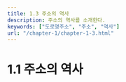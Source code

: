 ```yaml
---
title: 1.3 주소의 역사
description: 주소의 역사를 소개한다.
keywords: ["도로명주소", "주소", "역사"]
url: "/chapter-1/chapter-1-3.html"
---
```


# 1.1 주소의 역사
